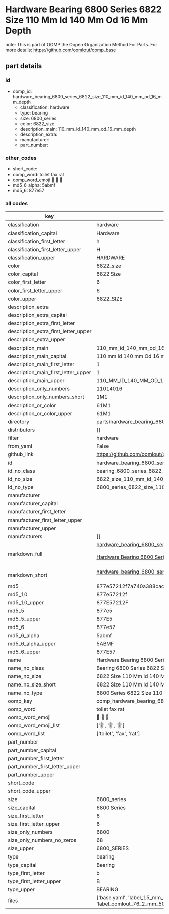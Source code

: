 # Hardware Bearing 6800 Series 6822 Size 110 Mm Id 140 Mm Od 16 Mm Depth  

note: This is part of OOMP the Oopen Organization Method For Parts. For more details: https://github.com/oomlout/oomp_base

##  part details





### id
* oomp_id: hardware_bearing_6800_series_6822_size_110_mm_id_140_mm_od_16_mm_depth
  * classification: hardware
  * type: bearing
  * size: 6800_series
  * color: 6822_size
  * description_main: 110_mm_id_140_mm_od_16_mm_depth
  * description_extra: 
  * manufacturer: 
  * part_number: 

### other_codes
* short_code: 
* oomp_word: toilet fax rat
* oomp_word_emoji :toilet: :fax: :rat:
* md5_6_alpha: 5abmf
* md5_6: 877e57

### all codes 
| key | value |  
| --- | --- |  
| classification | hardware |  
| classification_capital | Hardware |  
| classification_first_letter | h |  
| classification_first_letter_upper | H |  
| classification_upper | HARDWARE |  
| color | 6822_size |  
| color_capital | 6822 Size |  
| color_first_letter | 6 |  
| color_first_letter_upper | 6 |  
| color_upper | 6822_SIZE |  
| description_extra |  |  
| description_extra_capital |  |  
| description_extra_first_letter |  |  
| description_extra_first_letter_upper |  |  
| description_extra_upper |  |  
| description_main | 110_mm_id_140_mm_od_16_mm_depth |  
| description_main_capital | 110 mm Id 140 mm Od 16 mm Depth |  
| description_main_first_letter | 1 |  
| description_main_first_letter_upper | 1 |  
| description_main_upper | 110_MM_ID_140_MM_OD_16_MM_DEPTH |  
| description_only_numbers | 11014016 |  
| description_only_numbers_short | 1M1 |  
| description_or_color | 61M1 |  
| description_or_color_upper | 61M1 |  
| directory | parts/hardware_bearing_6800_series_6822_size_110_mm_id_140_mm_od_16_mm_depth |  
| distributors | [] |  
| filter | hardware |  
| from_yaml | False |  
| github_link | https://github.com/oomlout/oomlout_oomp_part_src/tree/main/parts/hardware_bearing_6800_series_6822_size_110_mm_id_140_mm_od_16_mm_depth/working |  
| id | hardware_bearing_6800_series_6822_size_110_mm_id_140_mm_od_16_mm_depth |  
| id_no_class | bearing_6800_series_6822_size_110_mm_id_140_mm_od_16_mm_depth |  
| id_no_size | 6822_size_110_mm_id_140_mm_od_16_mm_depth |  
| id_no_type | 6800_series_6822_size_110_mm_id_140_mm_od_16_mm_depth |  
| manufacturer |  |  
| manufacturer_capital |  |  
| manufacturer_first_letter |  |  
| manufacturer_first_letter_upper |  |  
| manufacturer_upper |  |  
| manufacturers | [] |  
| markdown_full | [hardware_bearing_6800_series_6822_size_110_mm_id_140_mm_od_16_mm_depth](https://github.com/oomlout/oomlout_oomp_part_src/tree/main/parts/hardware_bearing_6800_series_6822_size_110_mm_id_140_mm_od_16_mm_depth/working)<br>[](https://github.com/oomlout/oomlout_oomp_part_src/tree/main/parts/hardware_bearing_6800_series_6822_size_110_mm_id_140_mm_od_16_mm_depth/working)<br>[Hardware Bearing 6800 Series 6822 Size 110 Mm Id 140 Mm Od 16 Mm Depth](https://github.com/oomlout/oomlout_oomp_part_src/tree/main/parts/hardware_bearing_6800_series_6822_size_110_mm_id_140_mm_od_16_mm_depth/working)<br><br> |  
| markdown_short | [hardware_bearing_6800_series_6822_size_110_mm_id_140_mm_od_16_mm_depth](https://github.com/oomlout/oomlout_oomp_part_src/tree/main/parts/hardware_bearing_6800_series_6822_size_110_mm_id_140_mm_od_16_mm_depth/working)<br><br> |  
| md5 | 877e57212f7a740a388cac2e5a82c31a |  
| md5_10 | 877e57212f |  
| md5_10_upper | 877E57212F |  
| md5_5 | 877e5 |  
| md5_5_upper | 877E5 |  
| md5_6 | 877e57 |  
| md5_6_alpha | 5abmf |  
| md5_6_alpha_upper | 5ABMF |  
| md5_6_upper | 877E57 |  
| name | Hardware Bearing 6800 Series 6822 Size 110 Mm Id 140 Mm Od 16 Mm Depth |  
| name_no_class | Bearing 6800 Series 6822 Size 110 Mm Id 140 Mm Od 16 Mm Depth |  
| name_no_size | 6822 Size 110 Mm Id 140 Mm Od 16 Mm Depth |  
| name_no_size_short | 6822 Size 110 Mm Id 140 Mm Od 16 Mm Depth |  
| name_no_type | 6800 Series 6822 Size 110 Mm Id 140 Mm Od 16 Mm Depth |  
| oomp_key | oomp_hardware_bearing_6800_series_6822_size_110_mm_id_140_mm_od_16_mm_depth |  
| oomp_word | toilet fax rat |  
| oomp_word_emoji | :toilet: :fax: :rat: |  
| oomp_word_emoji_list | [':toilet:', ':fax:', ':rat:'] |  
| oomp_word_list | ['toilet', 'fax', 'rat'] |  
| part_number |  |  
| part_number_capital |  |  
| part_number_first_letter |  |  
| part_number_first_letter_upper |  |  
| part_number_upper |  |  
| short_code |  |  
| short_code_upper |  |  
| size | 6800_series |  
| size_capital | 6800 Series |  
| size_first_letter | 6 |  
| size_first_letter_upper | 6 |  
| size_only_numbers | 6800 |  
| size_only_numbers_no_zeros | 68 |  
| size_upper | 6800_SERIES |  
| type | bearing |  
| type_capital | Bearing |  
| type_first_letter | b |  
| type_first_letter_upper | B |  
| type_upper | BEARING |  
| files | ['base.yaml', 'label_15_mm_30_mm.pdf', 'label_15_mm_30_mm.svg', 'label_76_2_mm_50_8_mm.pdf', 'label_76_2_mm_50_8_mm.svg', 'label_oomlout_76_2_mm_50_8_mm.pdf', 'label_oomlout_76_2_mm_50_8_mm.svg', 'readme.md', 'working.json', 'working.yaml'] |  
